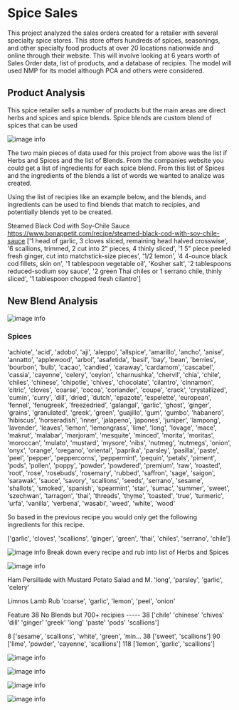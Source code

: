 # Spice Sales
This project  analyzed the sales orders created for a retailer with several specialty spice stores. This store offers hundreds of spices, seasonings, and other specialty food products at over 20 locations nationwide and online through their website. This will involve looking at 6 years worth of Sales Order data, list of products, and a database of recipies.   The model will used NMP for its model although PCA and others were considered.   

## Product Analysis

This spice retailer sells a number of products but the main areas are direct herbs and spices and spice blends.  Spice blends are custom blend of spices that can be used 

![image info](images/Products.png)

The two main pieces of data used for this project from above was the list if Herbs and Spices and the list of Blends.  From the companies website you could get a list of ingredients for each spice blend.   From this list of Spices and the ingredients of the blends a list of words we wanted to analize was created.   

Using the list of recipies like an example below, and the blends, and ingredients can be used to find blends that match to recipies, and potentially blends yet to be created.  

Steamed Black Cod with Soy-Chile Sauce
https://www.bonappetit.com/recipe/steamed-black-cod-with-soy-chile-sauce
[\'1 head of garlic, 3 cloves sliced, remaining head halved crosswise\', \'6 scallions, trimmed, 2 cut into 2" pieces, 4 thinly sliced\', \'1 5" piece peeled fresh ginger, cut into matchstick-size pieces\', \'1/2 lemon\', \'4 4-ounce black cod fillets, skin on\', \'1 tablespoon vegetable oil\', \'Kosher salt\', \'2 tablespoons reduced-sodium soy sauce\', \'2 green Thai chiles or 1 serrano chile, thinly sliced\', \'1 tablespoon chopped fresh cilantro\']


## New Blend Analysis

![image info](images/WH.png)

### Spices

'achiote', 'acid', 'adobo', 'aji', 'aleppo', 'allspice',
       'amarillo', 'ancho', 'anise', 'annatto', 'applewood', 'arbol',
       'asafetida', 'basil', 'bay', 'bean', 'berries', 'bourbon', 'bulb',
       'cacao', 'candied', 'caraway', 'cardamom', 'cascabel', 'cassia',
       'cayenne', 'celery', 'ceylon', 'charnushka', 'chervil', 'chia',
       'chile', 'chiles', 'chinese', 'chipotle', 'chives', 'chocolate',
       'cilantro', 'cinnamon', 'citric', 'cloves', 'coarse', 'cocoa',
       'coriander', 'coupe', 'crack', 'crystallized', 'cumin', 'curry',
       'dill', 'dried', 'dutch', 'epazote', 'espelette', 'european',
       'fennel', 'fenugreek', 'freezedried', 'galangal', 'garlic',
       'ghost', 'ginger', 'grains', 'granulated', 'greek', 'green',
       'guajillo', 'gum', 'gumbo', 'habanero', 'hibiscus', 'horseradish',
       'inner', 'jalapeno', 'japones', 'juniper', 'lampong', 'lavender',
       'leaves', 'lemon', 'lemongrass', 'lime', 'long', 'lovage', 'mace',
       'makrut', 'malabar', 'marjoram', 'mesquite', 'minced', 'morita',
       'moritas', 'moroccan', 'mulato', 'mustard', 'mysore', 
       'nibs', 'nutmeg', 'nutmegs', 'onion', 'onyx', 'orange', 'oregano',
       'oriental', 'paprika', 'parsley', 'pasilla', 'paste', 'peel',
       'pepper', 'peppercorns', 'peppermint', 'pequin', 'petals',
       'piment', 'pods', 'pollen', 'poppy', 'powder', 'powdered',
       'premium', 'raw', 'roasted', 'root', 'rose', 'rosebuds',
       'rosemary', 'rubbed', 'saffron', 'sage', 'saigon', 'sarawak',
       'sauce', 'savory', 'scallions', 'seeds', 'serrano', 'sesame',
       'shallots', 'smoked', 'spanish', 'spearmint', 'star', 'sumac',
       'summer', 'sweet', 'szechwan', 'tarragon', 'thai', 'threads',
       'thyme', 'toasted', 'true', 'turmeric', 'urfa', 'vanilla',
       'verbena', 'wasabi', 'weed', 'white', 'wood'

So based in the previous recipe you would only get the following ingredients for this recipe.

['garlic', 'cloves', 'scallions', 'ginger', 'green', 'thai', 'chiles', 'serrano', 'chile']
       
![image info](images/FeaturestoSpices.png)
Break down every recipe and rub into list of Herbs and Spices

![image info](images/Freeze.png)

Ham Persillade with Mustard Potato Salad and M.     'long', 'parsley', 'garlic', 'celery'

Limnos Lamb Rub                                     'coarse', 'garlic', 'lemon', 'peel', 'onion'


Feature 38 No Blends but 700+ recipies
----- 38
['chile' 'chinese' 'chives' 'dill' 'ginger' 'greek' 'long' 'paste' 'pods' 'scallions']

8      ['sesame', 'scallions', 'white', 'green', 'min...
38                                ['sweet', 'scallions']
90            ['lime', 'powder', 'cayenne', 'scallions']
118                     ['lemon', 'garlic', 'scallions']

![image info](images/EpicuriousDuck.png)

![image info](images/Mackerel.png)

![image info](images/Reconstruction60.png)

![image info](images/Features.png)

